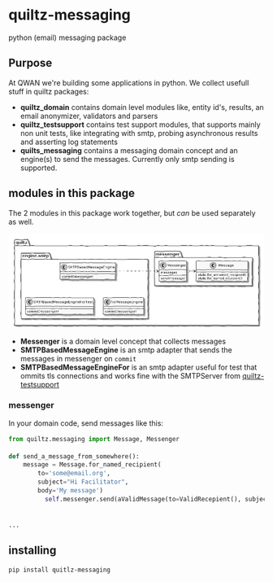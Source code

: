 # quiltz-messaging

python (email) messaging package 

## Purpose

At QWAN we're building some applications in python. We collect usefull stuff in quiltz packages:

* **quiltz_domain**
  contains domain level modules like, entity id's, results, an email anonymizer, validators and parsers
* **quiltz_testsupport**
  contains test support modules, that supports mainly non unit tests, like integrating with smtp,  probing asynchronous results and asserting log statements
* **quilts_messaging**
  contains a messaging domain concept and an engine(s) to send the messages. Currently only smtp sending is supported.

## modules in this package

The 2 modules in this package work together, but _can_ be used separately as well. 

<div hidden>
```
@startuml messaging-component
class engine.smtp.SMTPBasedMessageEngine
class engine.smtp.NoMessageEngine
class engine.smtp.SMTPBasedMessageEngineForTest
class messenger.Messenger
class messenger.Message
engine.smtp.SMTPBasedMessageEngine -down[hidden]-> engine.smtp.SMTPBasedMessageEngineForTest
engine.smtp.SMTPBasedMessageEngineForTest -right[hidden]-> engine.smtp.NoMessageEngine
engine.smtp.SMTPBasedMessageEngine -right-> messenger.Messenger
messenger.Messenger o-right-> messenger.Message	
@enduml
```
</div>

![messaging-component](doc/images/messaging-component.png)

* **Messenger** is a domain level concept that collects messages
* **SMTPBasedMessageEngine** is an smtp adapter that sends the messages in messenger on `commit`
* **SMTPBasedMessageEngineFor** is an smtp adapter useful for test that ommits tls connections and works fine with the SMTPServer from [quiltz-testsupport](https://github.com/qwaneu/quiltz-testsupport)

### messenger

In your domain code, send messages like this:

```python
from quiltz.messaging import Message, Messenger

def send_a_message_from_somewhere():
    message = Message.for_named_recipient(
        to='some@email.org', 
        subject="Hi Facilitator", 
        body='My message')
          self.messenger.send(aValidMessage(to=ValidRecepient(), subject="Hi Facilitator", body='My message'))


...
```
## installing 

```bash
pip install quitlz-messaging
```

